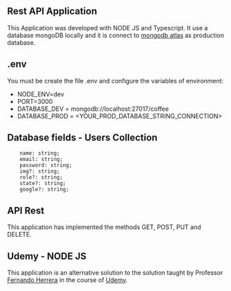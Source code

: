 ## Rest API Application
This Application was developed with NODE JS and Typescript. It use a database mongoDB locally and it is connect to [mongodb atlas](https://www.mongodb.com/cloud/atlas) as production database.

## .env
You must be create the file .env and configure the variables of environment:

* NODE_ENV=dev
* PORT=3000
* DATABASE_DEV = mongodb://localhost:27017/coffee
* DATABASE_PROD = <YOUR_PROD_DATABASE_STRING_CONNECTION>

## Database fields - Users Collection
```
    name: string;
    email: string;
    password: string;
    img?: string;
    role?: string;
    state?: string;
    google?: string;
```

## API Rest
This application has implemented the methods GET, POST, PUT and DELETE.

## Udemy - NODE JS
This application is an alternative solution to the solution taught by Professor [Fernando Herrera](https://www.fernando-herrera.com) in the course of [Udemy](https://www.udemy.com/node-de-cero-a-experto/).